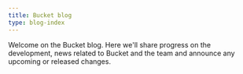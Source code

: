 ```yaml
---
title: Bucket blog
type: blog-index
---
```


Welcome on the Bucket blog. Here we'll share progress on the development,
news related to Bucket and the team and announce any upcoming or released changes.
